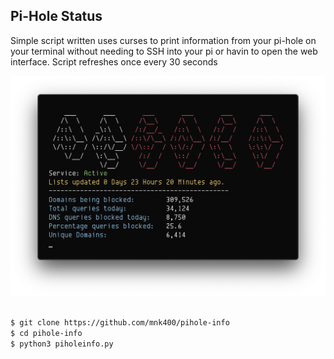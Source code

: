## Pi-Hole Status

Simple script written uses curses to print information from your pi-hole on your terminal without needing to SSH into your pi or havin to open the web interface. Script refreshes once every 30 seconds

![](img/terminal-screenshot.png)
```sh

$ git clone https://github.com/mnk400/pihole-info
$ cd pihole-info
$ python3 piholeinfo.py
```


